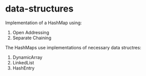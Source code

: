 # data-structures
Implementation of a HashMap using:
1. Open Addressing
2. Separate Chaining

The HashMaps use implementations of necessary data structres:
1. DynamicArray
2. LinkedList
3. HashEntry
